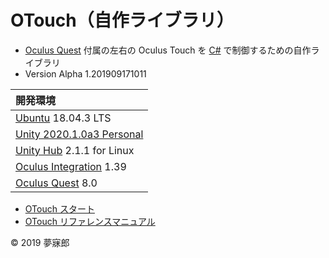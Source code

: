 # OTouch（自作ライブラリ）

* [Oculus Quest](https://www.oculus.com/quest/?locale=ja_JP) 付属の左右の Oculus Touch を [C#](https://unity3d.com/jp/learning-c-sharp-in-unity-for-beginners?gq=C%23) で制御するための自作ライブラリ
* Version Alpha 1.201909171011

|開発環境|
|:--|
|[Ubuntu](https://www.ubuntulinux.jp/) 18.04.3 LTS|
|[Unity 2020.1.0a3 Personal](https://unity3d.com/jp/unity/alpha/2020.1.0a3)|
|[Unity Hub](https://forum.unity.com/threads/unity-hub-v2-0-0-release.677485/) 2.1.1 for Linux|
|[Oculus Integration](https://assetstore.unity.com/packages/tools/integration/oculus-integration-82022) 1.39|
|[Oculus Quest](https://www.oculus.com/quest/?locale=ja_JP) 8.0|

* [OTouch スタート](https://github.com/mubirou/Unity3D/blob/master/oculustouch/doc/start.md)
* [OTouch リファレンスマニュアル](https://github.com/mubirou/Unity3D/blob/master/oculustouch/doc/reference.md)

© 2019 夢寐郎
